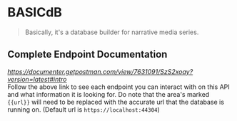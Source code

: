 # BASICdB
>Basically, it's a database builder for narrative media series.

## Complete Endpoint Documentation
*https://documenter.getpostman.com/view/7631091/SzS2xoay?version=latest#intro* \
Follow the above link to see each endpoint you can interact with on this API and what information it is looking for. Do note that the area's marked `{{url}}` will need to be replaced with the accurate url that the database is running on. (Default url is `https://localhost:44304`)

